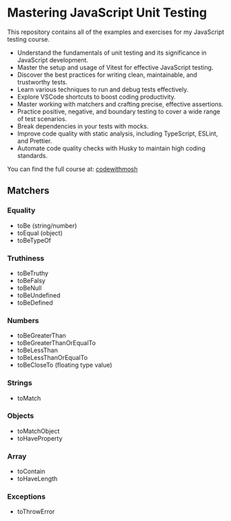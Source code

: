 # Mastering JavaScript Unit Testing

This repository contains all of the examples and exercises for my JavaScript testing course.

- Understand the fundamentals of unit testing and its significance in JavaScript development.
- Master the setup and usage of Vitest for effective JavaScript testing.
- Discover the best practices for writing clean, maintainable, and trustworthy tests.
- Learn various techniques to run and debug tests effectively.
- Explore VSCode shortcuts to boost coding productivity.
- Master working with matchers and crafting precise, effective assertions.
- Practice positive, negative, and boundary testing to cover a wide range of test scenarios.
- Break dependencies in your tests with mocks.
- Improve code quality with static analysis, including TypeScript, ESLint, and Prettier.
- Automate code quality checks with Husky to maintain high coding standards.

You can find the full course at: [codewithmosh](https://codewithmosh.com)

## Matchers

### Equality

- toBe (string/number)
- toEqual (object)
- toBeTypeOf

### Truthiness

- toBeTruthy
- toBeFalsy
- toBeNull
- toBeUndefined
- toBeDefined

### Numbers

- toBeGreaterThan
- toBeGreaterThanOrEqualTo
- toBeLessThan
- toBeLessThanOrEqualTo
- toBeCloseTo (floating type value)

### Strings

- toMatch

### Objects

- toMatchObject
- toHaveProperty

### Array

- toContain
- toHaveLength

### Exceptions

- toThrowError
